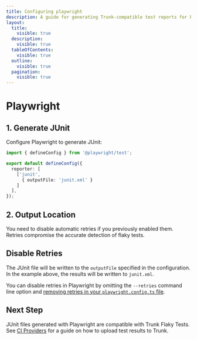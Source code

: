 ```yaml
---
title: Configuring playwright
description: A guide for generating Trunk-compatible test reports for Playwright
layout:
  title:
    visible: true
  description:
    visible: true
  tableOfContents:
    visible: true
  outline:
    visible: true
  pagination:
    visible: true
---
```


# Playwright

## 1. Generate JUnit

Configure Playwright to generate JUnit:

```typescript
import { defineConfig } from '@playwright/test';

export default defineConfig({
  reporter: [
    ['junit', 
      { outputFile: 'junit.xml' }
    ]
  ],
});
```

## 2. Output Location

You need to disable automatic retries if you previously enabled them. Retries compromise the accurate detection of flaky tests.

## Disable Retries

The JUnit file will be written to the `outputFile` specified in the configuration. In the example above, the results will be written to `junit.xml`.

You can disable retries in Playwright by omitting the `--retries` command line option and [removing retries in your `playwright.config.ts` file](https://playwright.dev/docs/test-retries#retries).

## Next Step

JUnit files generated with Playwright are compatible with Trunk Flaky Tests. See [CI Providers](https://docs.trunk.io/flaky-tests/get-started/ci-providers) for a guide on how to upload test results to Trunk.
